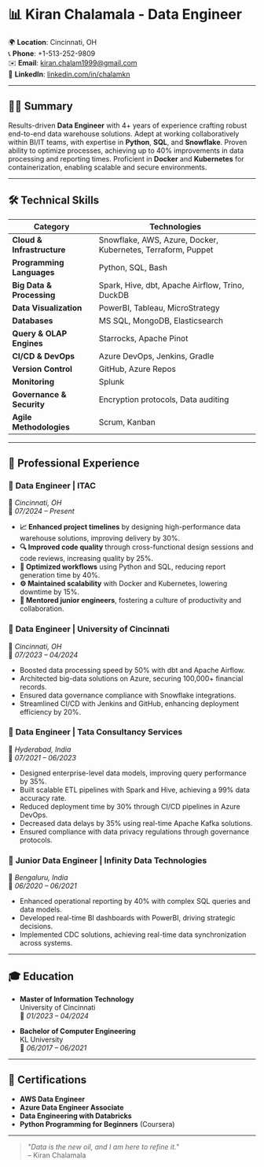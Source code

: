 # 📊 Kiran Chalamala - Data Engineer

🌍 **Location**: Cincinnati, OH  
📞 **Phone**: +1-513-252-9809  
✉️ **Email**: [kiran.chalam1999@gmail.com](mailto:kiran.chalam1999@gmail.com)  
🔗 **LinkedIn**: [linkedin.com/in/chalamkn](https://linkedin.com/in/chalamkn)

---

## 🧑‍💻 Summary
Results-driven **Data Engineer** with 4+ years of experience crafting robust end-to-end data warehouse solutions. Adept at working collaboratively within BI/IT teams, with expertise in **Python**, **SQL**, and **Snowflake**. Proven ability to optimize processes, achieving up to 40% improvements in data processing and reporting times. Proficient in **Docker** and **Kubernetes** for containerization, enabling scalable and secure environments.

---

## 🛠️ Technical Skills

| **Category**               | **Technologies**                                                                                               |
|----------------------------|----------------------------------------------------------------------------------------------------------------|
| **Cloud & Infrastructure** | Snowflake, AWS, Azure, Docker, Kubernetes, Terraform, Puppet                                                   |
| **Programming Languages**  | Python, SQL, Bash                                                                                              |
| **Big Data & Processing**  | Spark, Hive, dbt, Apache Airflow, Trino, DuckDB                                                                |
| **Data Visualization**     | PowerBI, Tableau, MicroStrategy                                                                                |
| **Databases**              | MS SQL, MongoDB, Elasticsearch                                                                                 |
| **Query & OLAP Engines**   | Starrocks, Apache Pinot                                                                                        |
| **CI/CD & DevOps**         | Azure DevOps, Jenkins, Gradle                                                                                  |
| **Version Control**        | GitHub, Azure Repos                                                                                            |
| **Monitoring**             | Splunk                                                                                                         |
| **Governance & Security**  | Encryption protocols, Data auditing                                                                           |
| **Agile Methodologies**    | Scrum, Kanban                                                                                                  |

---

## 💼 Professional Experience

### 🏢 **Data Engineer | ITAC**  
📍 _Cincinnati, OH_  
📅 _07/2024 – Present_

- **📈 Enhanced project timelines** by designing high-performance data warehouse solutions, improving delivery by 30%.
- **🔍 Improved code quality** through cross-functional design sessions and code reviews, increasing quality by 25%.
- **💾 Optimized workflows** using Python and SQL, reducing report generation time by 40%.
- **⚙️ Maintained scalability** with Docker and Kubernetes, lowering downtime by 15%.
- **👥 Mentored junior engineers**, fostering a culture of productivity and collaboration.

### 🏢 **Data Engineer | University of Cincinnati**  
📍 _Cincinnati, OH_  
📅 _07/2023 – 04/2024_

- Boosted data processing speed by 50% with dbt and Apache Airflow.
- Architected big-data solutions on Azure, securing 100,000+ financial records.
- Ensured data governance compliance with Snowflake integrations.
- Streamlined CI/CD with Jenkins and GitHub, enhancing deployment efficiency by 20%.

### 🏢 **Data Engineer | Tata Consultancy Services**  
📍 _Hyderabad, India_  
📅 _07/2021 – 06/2023_

- Designed enterprise-level data models, improving query performance by 35%.
- Built scalable ETL pipelines with Spark and Hive, achieving a 99% data accuracy rate.
- Reduced deployment time by 30% through CI/CD pipelines in Azure DevOps.
- Decreased data delays by 35% using real-time Apache Kafka solutions.
- Ensured compliance with data privacy regulations through governance protocols.

### 🏢 **Junior Data Engineer | Infinity Data Technologies**  
📍 _Bengaluru, India_  
📅 _06/2020 – 06/2021_

- Enhanced operational reporting by 40% with complex SQL queries and data models.
- Developed real-time BI dashboards with PowerBI, driving strategic decisions.
- Implemented CDC solutions, achieving real-time data synchronization across systems.

---

## 🎓 Education

- **Master of Information Technology**  
  University of Cincinnati  
  📅 _01/2023 – 04/2024_

- **Bachelor of Computer Engineering**  
  KL University  
  📅 _06/2017 – 06/2021_

---

## 🏅 Certifications

- **AWS Data Engineer**
- **Azure Data Engineer Associate**
- **Data Engineering with Databricks**
- **Python Programming for Beginners** (Coursera)

---

> *"Data is the new oil, and I am here to refine it."*  
> – Kiran Chalamala
